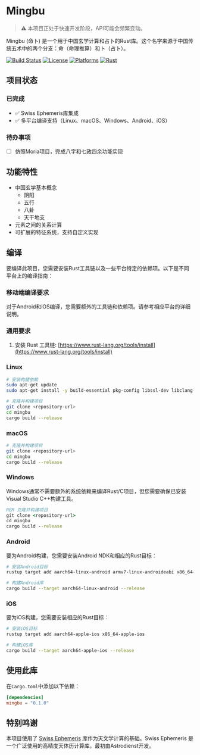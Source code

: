 # Mingbu

> ⚠️ 本项目正处于快速开发阶段，API可能会频繁变动。

Mingbu (命卜) 是一个用于中国玄学计算和占卜的Rust库。这个名字来源于中国传统五术中的两个分支：命（命理推算）和卜（占卜）。

[![Build Status](https://github.com/shey-kail/mingbu/workflows/Cross-platform%20Build/badge.svg)](https://github.com/shey-kail/mingbu/actions)
[![License](https://img.shields.io/badge/license-AGPL--3.0-orange)](https://github.com/shey-kail/mingbu/blob/master/LICENSE)
[![Platforms](https://img.shields.io/badge/platform-Linux%20%7C%20macOS%20%7C%20Windows%20%7C%20Android%20%7C%20iOS-blue)](https://github.com/shey-kail/mingbu)
[![Rust](https://img.shields.io/badge/rust-1.65%2B-orange.svg)](https://www.rust-lang.org)

## 项目状态

### 已完成
- ✅ Swiss Ephemeris库集成
- ✅ 多平台编译支持（Linux、macOS、Windows、Android、iOS）

### 待办事项
- ☐ 仿照Moria项目，完成八字和七政四余功能实现

## 功能特性

- 中国玄学基本概念
  - 阴阳
  - 五行
  - 八卦
  - 天干地支
- 元素之间的关系计算
- 可扩展的特征系统，支持自定义实现

## 编译

要编译此项目，您需要安装Rust工具链以及一些平台特定的依赖项。以下是不同平台上的编译指南：

### 移动端编译要求

对于Android和iOS编译，您需要额外的工具链和依赖项。请参考相应平台的详细说明。

### 通用要求

1. 安装 Rust 工具链: [https://www.rust-lang.org/tools/install](https://www.rust-lang.org/tools/install)

### Linux

```bash
# 安装构建依赖
sudo apt-get update
sudo apt-get install -y build-essential pkg-config libssl-dev libclang-dev

# 克隆并构建项目
git clone <repository-url>
cd mingbu
cargo build --release
```

### macOS

```bash
# 克隆并构建项目
git clone <repository-url>
cd mingbu
cargo build --release
```

### Windows

Windows通常不需要额外的系统依赖来编译Rust/C项目，但您需要确保已安装Visual Studio C++构建工具。

```cmd
REM 克隆并构建项目
git clone <repository-url>
cd mingbu
cargo build --release
```

### Android

要为Android构建，您需要安装Android NDK和相应的Rust目标：

```bash
# 安装Android目标
rustup target add aarch64-linux-android armv7-linux-androideabi x86_64-linux-android i686-linux-android

# 构建Android库
cargo build --target aarch64-linux-android --release
```

### iOS

要为iOS构建，您需要安装相应的Rust目标：

```bash
# 安装iOS目标
rustup target add aarch64-apple-ios x86_64-apple-ios

# 构建iOS库
cargo build --target aarch64-apple-ios --release
```

## 使用此库

在`Cargo.toml`中添加以下依赖：

```toml
[dependencies]
mingbu = "0.1.0"
```


## 特别鸣谢

本项目使用了 [Swiss Ephemeris](https://www.astro.com/swisseph/) 库作为天文学计算的基础。Swiss Ephemeris 是一个广泛使用的高精度天体历计算库，最初由Astrodienst开发。


